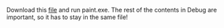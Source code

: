 Download this [file](https://drive.google.com/drive/folders/1QTlFVJs0dor46HvTGi7o5k7pU76MF-Og?usp=sharing) and run paint.exe. The rest of the contents in Debug are important, so it has to stay in the same file! 
